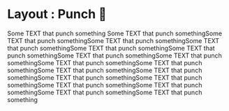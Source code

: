 # Layout : Punch 👊

<!-- <img  class="h-90 w-150 m-auto" src='https://media2.giphy.com/media/LGY967AFmrueY/giphy.gif?cid=ecf05e4720g9wh7o1wm4b9n0z18vygj8fos4vrtv6cowhmbo&rid=giphy.gif&ct=g'/> -->

<Text> <Variant type="info">Some TEXT that punch something Some TEXT that punch somethingSome TEXT that punch somethingSome TEXT that punch somethingSome TEXT that punch somethingSome TEXT that punch somethingSome TEXT that punch somethingSome TEXT that punch somethingSome TEXT that punch somethingSome TEXT that punch somethingSome TEXT that punch somethingSome TEXT that punch somethingSome TEXT that punch somethingSome TEXT that punch somethingSome TEXT that punch somethingSome TEXT that punch somethingSome TEXT that punch somethingSome TEXT that punch somethingSome TEXT that punch something </Variant> </Text>